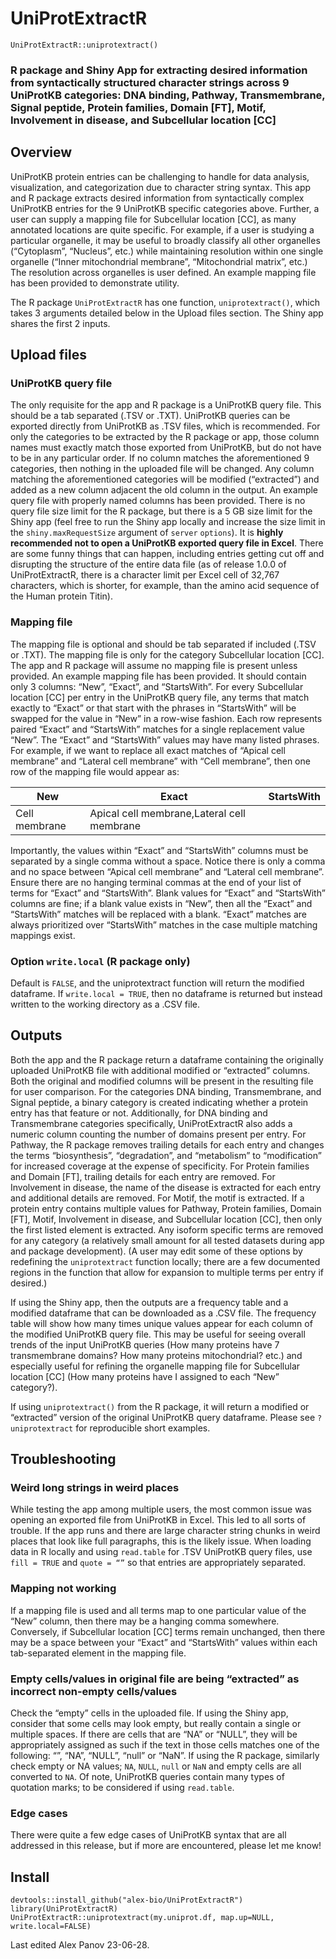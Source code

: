 # UniProtExtractR
`UniProtExtractR::uniprotextract()`
### R package and Shiny App for extracting desired information from syntactically structured character strings across 9 UniProtKB categories: DNA binding, Pathway, Transmembrane, Signal peptide, Protein families, Domain [FT], Motif, Involvement in disease, and Subcellular location [CC]


## Overview
UniProtKB protein entries can be challenging to handle for data analysis, visualization, and categorization due to character string syntax. This app and R package extracts desired information from syntactically complex UniProtKB entries for the 9 UniProtKB specific categories above. Further, a user can supply a mapping file for Subcellular location [CC], as many annotated locations are quite specific. For example, if a user is studying a particular organelle, it may be useful to broadly classify all other organelles (“Cytoplasm”, “Nucleus”, etc.) while maintaining resolution within one single organelle (“Inner mitochondrial membrane”, “Mitochondrial matrix”, etc.) The resolution across organelles is user defined. An example mapping file has been provided to demonstrate utility. 

The R package `UniProtExtractR` has one function, `uniprotextract()`, which takes 3 arguments detailed below in the Upload files section. The Shiny app shares the first 2 inputs.  

## Upload files
### UniProtKB query file
The only requisite for the app and R package is a UniProtKB query file. This should be a tab separated (.TSV or .TXT). UniProtKB queries can be exported directly from UniProtKB as .TSV files, which is recommended. For only the categories to be extracted by the R package or app, those column names must exactly match those exported from UniProtKB, but do not have to be in any particular order. If no column matches the aforementioned 9 categories, then nothing in the uploaded file will be changed. Any column matching the aforementioned categories will be modified (“extracted”) and added as a new column adjacent the old column in the output. An example query file with properly named columns has been provided. There is no query file size limit for the R package, but there is a 5 GB size limit for the Shiny app (feel free to run the Shiny app locally and increase the size limit in the `shiny.maxRequestSize` argument of `server` `options`).  It is **highly recommended not to open a UniProtKB exported query file in Excel**. There are some funny things that can happen, including entries getting cut off and disrupting the structure of the entire data file (as of release 1.0.0 of UniProtExtractR, there is a character limit per Excel cell of 32,767 characters, which is shorter, for example, than the amino acid sequence of the Human protein Titin). 

### Mapping file
The mapping file is optional and should be tab separated if included (.TSV or .TXT). The mapping file is only for the category Subcellular location [CC]. The app and R package will assume no mapping file is present unless provided. An example mapping file has been provided. It should contain only 3 columns: “New”, “Exact”, and “StartsWith”. For every Subcellular location [CC] per entry in the UniProtKB query file, any terms that match exactly to “Exact” or that start with the phrases in “StartsWith” will be swapped for the value in “New” in a row-wise fashion. Each row represents paired “Exact” and “StartsWith” matches for a single replacement value “New”. The “Exact” and “StartsWith” values may have many listed phrases. For example, if we want to replace all exact matches of “Apical cell membrane” and “Lateral cell membrane” with “Cell membrane”, then one row of the mapping file would appear as:

| New | Exact | StartsWith |
| ----------- | ----------- | ----------- |
| Cell membrane| Apical cell membrane,Lateral cell membrane |   |

Importantly, the values within “Exact” and “StartsWith” columns must be separated by a single comma without a space. Notice there is only a comma and no space between “Apical cell membrane” and “Lateral cell membrane”. Ensure there are no hanging terminal commas at the end of your list of terms for “Exact” and “StartsWith”. Blank values for “Exact” and “StartsWith” columns are fine; if a blank value exists in “New”, then all the “Exact” and “StartsWith” matches will be replaced with a blank. “Exact” matches are always prioritized over “StartsWith” matches in the case multiple matching mappings exist. 

### Option `write.local` (R package only)
Default is `FALSE`, and the uniprotextract function will return the modified dataframe. If `write.local = TRUE`, then no dataframe is returned but instead written to the working directory as a .CSV file. 

## Outputs
Both the app and the R package return a dataframe containing the originally uploaded UniProtKB file with additional modified or “extracted” columns. Both the original and modified columns will be present in the resulting file for user comparison. For the categories DNA binding, Transmembrane, and Signal peptide, a binary category is created indicating whether a protein entry has that feature or not. Additionally, for DNA binding and Transmembrane categories specifically, UniProtExtractR also adds a numeric column counting the number of domains present per entry. For Pathway, the R package removes trailing details for each entry and changes the terms “biosynthesis”, “degradation”, and “metabolism” to “modification” for increased coverage at the expense of specificity. For Protein families and Domain [FT], trailing details for each entry are removed. For Involvement in disease, the name of the disease is extracted for each entry and additional details are removed. For Motif, the motif is extracted. If a protein entry contains multiple values for Pathway, Protein families, Domain [FT], Motif, Involvement in disease, and Subcellular location [CC], then only the first listed element is extracted. Any isoform specific terms are removed for any category (a relatively small amount for all tested datasets during app and package development). (A user may edit some of these options by redefining the `uniprotextract` function locally; there are a few documented regions in the function that allow for expansion to multiple terms per entry if desired.)

If using the Shiny app, then the outputs are a frequency table and a modified dataframe that can be downloaded as a .CSV file. The frequency table will show how many times unique values appear for each column of the modified UniProtKB query file. This may be useful for seeing overall trends of the input UniProtKB queries (How many proteins have 7 transmembrane domains? How many proteins mitochondrial? etc.) and especially useful for refining the organelle mapping file for Subcellular location [CC] (How many proteins have I assigned to each “New” category?). 

If using `uniprotextract()` from the R package, it will return a modified or “extracted” version of the original UniProtKB query dataframe. Please see `?uniprotextract` for reproducible short examples.


## Troubleshooting

### Weird long strings in weird places
While testing the app among multiple users, the most common issue was opening an exported file from UniProtKB in Excel. This led to all sorts of trouble. If the app runs and there are large character string chunks in weird places that look like full paragraphs, this is the likely issue. When loading data in R locally and using `read.table` for .TSV UniProtKB query files, use `fill = TRUE` and `quote = “”` so that entries are appropriately separated. 

### Mapping not working
If a mapping file is used and all terms map to one particular value of the “New” column, then there may be a hanging comma somewhere. Conversely, if Subcellular location [CC] terms remain unchanged, then there may be a space between your “Exact” and “StartsWith” values within each tab-separated element in the mapping file. 

### Empty cells/values in original file are being “extracted” as incorrect non-empty cells/values
Check the “empty” cells in the uploaded file. If using the Shiny app, consider that some cells may look empty, but really contain a single or multiple spaces. If there are cells that are “NA” or “NULL”, they will be appropriately assigned as such if the text in those cells matches one of the following: “”, “NA”, “NULL”, “null” or “NaN”. If using the R package, similarly check empty or NA values; `NA`, `NULL`, `null` or `NaN` and empty cells are all converted to `NA`. Of note, UniProtKB queries contain many types of quotation marks; to be considered if using `read.table`.

### Edge cases
There were quite a few edge cases of UniProtKB syntax that are all addressed in this release, but if more are encountered, please let me know!

## Install
```
devtools::install_github("alex-bio/UniProtExtractR")
library(UniProtExtractR)
UniProtExtractR::uniprotextract(my.uniprot.df, map.up=NULL, write.local=FALSE)
```

Last edited Alex Panov 23-06-28.

